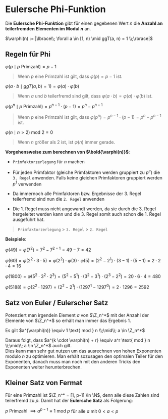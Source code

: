 # Eulersche Phi-Funktion

Die **Eulersche Phi-Funktion** gibt für einen gegebenen Wert $n$ die **Anzahl an teilerfremden Elementen im Modul $n$** an.

$\varphi(n) := |\lbrace\\; \forall a \in [1, n) \mid ggT(a, n) = 1 \\;\rbrace|$

## Regeln für Phi

$\varphi(p \mid p \text{ Primzahl}) = p - 1$

> Wenn $p$ eine Primzahl ist gilt, dass $\varphi(p) = p - 1$ ist.

$\varphi(a \cdot b \mid ggT(a, b) = 1) = \varphi(a) \cdot \varphi(b)$

> Wenn $a$ und $b$ teilerfremd sind gilt, dass $\varphi(a \cdot b) = \varphi(a) \cdot \varphi(b)$ ist.

$\varphi(p^n \mid p \text{ Primzahl}) = p^{n-1} \cdot (p-1) = p^n - p^{n-1}$

> Wenn $p$ eine Primzahl ist gilt, dass $\varphi(p^n) = p^{n-1} \cdot (p-1) = p^n - p^{n-1}$ ist.

$\varphi(n \mid n > 2)  \text{ mod } 2 = 0$

> Wenn $n$ größer als $2$ ist, ist $\varphi(n)$ immer gerade.



**Vorgehensweise zum berechnen von  $\bold{\varphi(n)}$**:

- `Primfaktorzerlegung` für $n$ machen

- Für jeden Primfaktor (gleiche Primfaktoren werden gruppiert zu $p^e$)  die `3. Regel` anwenden. Falls keine gleichen Primfaktoren gruppiert werden $p^1$ verwenden

- Da immernoch alle Primfaktoren bzw. Ergebnisse der 3. Regel teilerfremd sind nun die `2. Regel` anwenden

- Die 1. Regel muss nicht angewandt werden, da sie durch die 3. Regel hergeleitet werden kann und die 3. Regel somit auch schon die 1. Regel ausgeführt hat.

> `Primfaktorzerlegung` > `3. Regel` > `2. Regel`



**Beispiele**:

$\varphi(49) = \varphi(7^2) = 7^{2} - 7^{2-1} = 49 - 7 = 42$

$\varphi(60) = \varphi(2^2 \cdot 3 \cdot 5) = \varphi(2^2) \cdot \varphi(3) \cdot \varphi(5) = (2^2 - 2^1) \cdot (3-1) \cdot (5-1) = 2 \cdot 2 \cdot 4 = 16$

$\varphi(1800) = \varphi(5^2 \cdot 3^2 \cdot 2^3) = (5^2 - 5^1) \cdot (3^2 - 3^1) \cdot (2^3 - 2^2) = 20 \cdot 6 \cdot 4 = 480$

$\varphi(5188) = \varphi(2^2 \cdot 1297) = (2^2 - 2^1) \cdot (1297^1 - 1297^0) = 2 \cdot 1296 = 2592$



## Satz von Euler / Eulerscher Satz

Potenziert man irgendein Element $a$ von $\Z_n^*$ mit der Anzahl der Elemente von $\Z_n^*$ so erhält man immer das Ergebnis $1$.

Es gilt $a^{\varphi(n)} \equiv 1 \text{ mod } n \\;\mid\\; a \in \Z_n^*$

Daraus folgt, dass $a^{k \cdot \varphi(n) + r} \equiv a^r \text{ mod } n \\;\mid\\; a \in \Z_n^*$ auch gilt. <br />
Dies kann man sehr gut nutzen um das ausrechnen von hohen Exponenten modulo $n$ zu optimieren. Man erhält sozusagen den optimalen Teiler für den Exponenten, danach muss man noch mit den anderen Tricks den Exponenten weiter herunterbrechen.

## Kleiner Satz von Fermat

Für eine Primzahl ist $\Z_n^* = [1, p-1] \in \N$, denn alle diese Zahlen sind teilerfremd zu $p$. Damit hat der **Eulersche Satz** als Folgerung:

$p \text{ Primzahl } \implies a^{p-1} \equiv 1 \text{ mod } p$ für alle $a$ mit $0 < a < p$